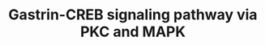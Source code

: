 ---
annotations:
- type: Pathway Ontology
  value: signaling pathway
authors:
- ReactomeTeam
- Anwesha
- Mkutmon
- Eweitz
description: Gastrin is a hormone whose main function is to stimulate secretion of
  hydrochloric acid by the gastric mucosa, which results in gastrin formation inhibition.
  This hormone also acts as a mitogenic factor for gastrointestinal epithelial cells.
  Gastrin has two biologically active peptide forms, G34 and G17.Gastrin gene expression
  is upregulated in both a number of pre-malignant conditions and in established cancer
  through a variety of mechanisms. Depending on the tissue where it is expressed and
  the level of expression, differential processing of the polypeptide product leads
  to the production of different biologically active peptides. In turn, acting through
  the classical gastrin cholecystokinin B receptor CCK-BR, its isoforms and alternative
  receptors, these peptides trigger signalling pathways which influence the expression
  of downstream genes that affect cell survival, angiogenesis and invasion (Wank 1995,
  de Weerth et al. 1999, Grabowska & Watson 2007)  View original pathway at [http://www.reactome.org/PathwayBrowser/#DIAGRAM=881907
  Reactome].
last-edited: 2021-05-07
organisms:
- Homo sapiens
redirect_from:
- /index.php/Pathway:WP2664
- /instance/WP2664
schema-jsonld:
- '@context': https://schema.org/
  '@id': https://wikipathways.github.io/pathways/WP2664.html
  '@type': Dataset
  creator:
    '@type': Organization
    name: WikiPathways
  description: Gastrin is a hormone whose main function is to stimulate secretion
    of hydrochloric acid by the gastric mucosa, which results in gastrin formation
    inhibition. This hormone also acts as a mitogenic factor for gastrointestinal
    epithelial cells. Gastrin has two biologically active peptide forms, G34 and G17.Gastrin
    gene expression is upregulated in both a number of pre-malignant conditions and
    in established cancer through a variety of mechanisms. Depending on the tissue
    where it is expressed and the level of expression, differential processing of
    the polypeptide product leads to the production of different biologically active
    peptides. In turn, acting through the classical gastrin cholecystokinin B receptor
    CCK-BR, its isoforms and alternative receptors, these peptides trigger signalling
    pathways which influence the expression of downstream genes that affect cell survival,
    angiogenesis and invasion (Wank 1995, de Weerth et al. 1999, Grabowska & Watson
    2007)  View original pathway at [http://www.reactome.org/PathwayBrowser/#DIAGRAM=881907
    Reactome].
  keywords:
  - 'p-T202,Y204-MAPK3 '
  - 'PRKCA '
  - p21 RAS:GTP
  - p21 RAS:GDP
  - 'GTP '
  - 'RPS6KA2 '
  - HBEGF(63-148)
  - p-S133-CREB1
  - 'CCKBR '
  - cascade
  - dimer
  - MMP3(100-477)
  - protein S6 kinase
  - 'HBEGF(63-148) '
  - signalling events
  - CREB1
  - EGFR
  - DAG
  - 'p-4S,T356,T570-RPS6KA2 '
  - HBEGF(149-208)
  - 'p-T218,Y220-MAPK7 '
  - 'p-4S,T359,T573-RPS6KA1 '
  - GAST(76-92)
  - 'GAST(76-92) '
  - ATP
  - RAF/MAP kinase
  - ADP
  - 'GRB2-1 '
  - 'S-Farn-Me-2xPalmS HRAS '
  - Ribosomal protein S6
  - 'S-Farn-Me PalmS NRAS '
  - 'DAG '
  - HBEGF(20-62)
  - HB-EGF:p-6Y-EGFR
  - GRB2-1:SOS1
  - Protein Kinase C,
  - 'p-4S,T231,T365-RPS6KA3 '
  - GRB2:SOS1:HB-EGF:p-6Y-EGFR
  - 'RPS6KA3 '
  - 'S-Farn-Me KRAS4B '
  - CCKBR
  - Phospho-Ribosomal
  - 'p-T185,Y187-MAPK1 '
  - 'S-Farn-Me-PalmS KRAS4A '
  - 'SOS1 '
  - kinase
  - 'RPS6KA1 '
  - G alpha (q)
  - 'p-6Y-EGFR '
  - Gastrin:CCKBR
  - GDP
  - dimers
  - 'GDP '
  - MMP3
  - 'alpha type: DAG'
  - GTP
  - p-MAPK3/MAPK1/MAPK7
  - HBEGF(20-208)
  - PRKCA
  license: CC0
  name: Gastrin-CREB signaling pathway via PKC and MAPK
seo: CreativeWork
title: Gastrin-CREB signaling pathway via PKC and MAPK
wpid: WP2664
---